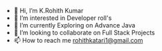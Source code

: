 - 👋 Hi, I’m K.Rohith Kumar
- 👀 I’m interested in Developer roll's
- 🌱 I’m currently Exploring on Advance Java
- 💞️ I’m looking to collaborate on Full Stack Projects
- 📫 How to reach me rohithkatari1@gmail.com

<!---
ROHITHKATARI/ROHITHKATARI is a ✨ special ✨ repository because its `README.md` (this file) appears on your GitHub profile.
You can click the Preview link to take a look at your changes.
--->
